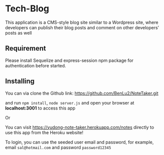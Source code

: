 # Tech-Blog

This application is a CMS-style blog site similar to a Wordpress site, where developers can publish their blog posts and comment on other developers’ posts as well

## Requirement

Please install Sequelize and express-session npm package for authentication before started.

## Installing

You can via clone the Github link: https://github.com/BenLu2/NoteTaker.git

and run `npm install`, `node server.js` and open your browser at **localhost:3001** to access this app

Or

You can visit https://yudong-note-taker.herokuapp.com/notes directly to use this app from the Heroku website!

To login, you can use the seeded user email and password, for example, email `sal@hotmail.com` and password `password12345`

